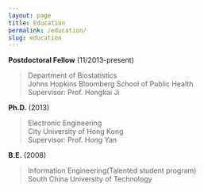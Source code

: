 ```yaml
---
layout: page
title: Education
permalink: /education/
slug: education
---
```



__Postdoctoral Fellow__ (11/2013-present)

>Department of Biostatistics <br/>
>Johns Hopkins Bloomberg School of Public Health <br/>
>Supervisor: Prof. Hongkai Ji


__Ph.D.__ (2013)

>Electronic Engineering <br/>
>City University of Hong Kong <br/>
>Supervisor: Prof. Hong Yan

__B.E.__ (2008)

>Information Engineering(Talented student program) <br/>
>South China University of Technology
